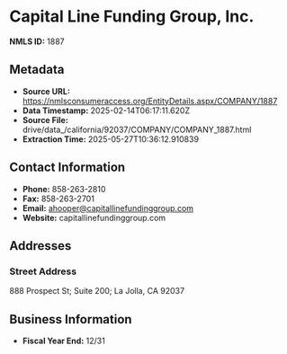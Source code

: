 # Capital Line Funding Group, Inc.

**NMLS ID:** 1887

## Metadata
- **Source URL:** https://nmlsconsumeraccess.org/EntityDetails.aspx/COMPANY/1887
- **Data Timestamp:** 2025-02-14T06:17:11.620Z
- **Source File:** drive/data_/california/92037/COMPANY/COMPANY_1887.html
- **Extraction Time:** 2025-05-27T10:36:12.910839

## Contact Information
- **Phone:** 858-263-2810
- **Fax:** 858-263-2701
- **Email:** ahooper@capitallinefundinggroup.com
- **Website:** capitallinefundinggroup.com

## Addresses
### Street Address
888 Prospect St; Suite 200; La Jolla, CA 92037

## Business Information
- **Fiscal Year End:** 12/31
